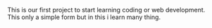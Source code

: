 This is our first project to start learning coding or web development.<br>
This only a simple form but in this i learn many thing.
